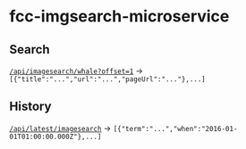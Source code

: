 # fcc-imgsearch-microservice

## Search
[`/api/imagesearch/whale?offset=1`](/api/imagesearch/whale?offset=1) → `[{"title":"...","url":"...","pageUrl":"..."},...]`

## History
[`/api/latest/imagesearch`](/api/latest/imagesearch) → `[{"term":"...","when":"2016-01-01T01:00:00.000Z"},...]`
